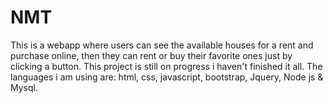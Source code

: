 # NMT
This is a webapp where users can see the available houses for a rent and purchase online, then they can rent or buy their favorite ones just by clicking a button.
This project is still on progress i haven't finished it all.
The languages i am using are: html, css, javascript, bootstrap, Jquery, Node js & Mysql.

